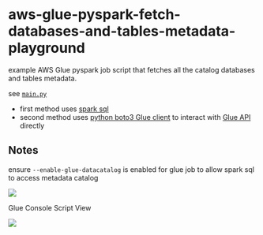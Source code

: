 # aws-glue-pyspark-fetch-databases-and-tables-metadata-playground

example AWS Glue pyspark job script that fetches all the catalog databases and tables metadata.

see [`main.py`](main.py)

* first method uses [spark sql](https://spark.apache.org/sql/)
* second method uses [python boto3 Glue client](https://boto3.amazonaws.com/v1/documentation/api/latest/reference/services/glue.html) to interact with [Glue API](https://docs.aws.amazon.com/glue/latest/dg/aws-glue-api.html) directly



## Notes

ensure `--enable-glue-datacatalog` is enabled for glue job to allow spark sql to access metadata catalog

![](https://www.evernote.com/l/AAG3O9zQGjhBQYiqT7_owkUm9K-UXd0bMCEB/image.png)

Glue Console Script View

![](https://www.evernote.com/l/AAG2b5Bdis5KFbt6ijxtySgIG7e2P8jPE0UB/image.png)
